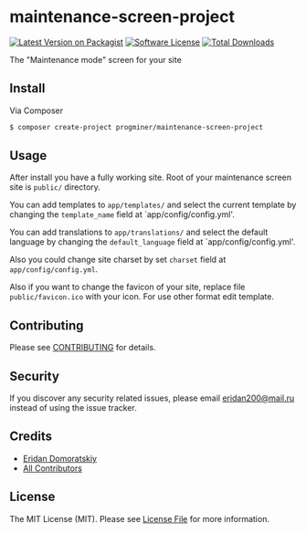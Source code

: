 # maintenance-screen-project

[![Latest Version on Packagist][ico-version]][link-packagist]
[![Software License][ico-license]](LICENSE.md)
[![Total Downloads][ico-downloads]][link-downloads]

The "Maintenance mode" screen for your site

## Install

Via Composer

``` bash
$ composer create-project progminer/maintenance-screen-project
```

## Usage

After install you have a fully working site.
Root of your maintenance screen site is `public/` directory.

You can add templates to `app/templates/`
and select the current template by changing the `template_name` field at `app/config/config.yml'.

You can add translations to `app/translations/`
and select the default language by changing the `default_language` field at `app/config/config.yml'.

Also you could change site charset by set `charset` field at `app/config/config.yml`.

Also if you want to change the favicon of your site,
replace file `public/favicon.ico` with your icon.
For use other format edit template.

## Contributing

Please see [CONTRIBUTING](CONTRIBUTING.md) for details.

## Security

If you discover any security related issues, please email eridan200@mail.ru instead of using the issue tracker.

## Credits

- [Eridan Domoratskiy][link-author]
- [All Contributors][link-contributors]

## License

The MIT License (MIT). Please see [License File](LICENSE.md) for more information.

[ico-version]: https://img.shields.io/packagist/v/progminer/maintenance-screen-project.svg?style=flat
[ico-license]: https://img.shields.io/badge/license-MIT-brightgreen.svg?style=flat
[ico-downloads]: https://img.shields.io/packagist/dt/progminer/maintenance-screen-project.svg?style=flat

[link-packagist]: https://packagist.org/packages/progminer/maintenance-screen-project
[link-downloads]: https://packagist.org/packages/progminer/maintenance-screen-project
[link-author]: https://github.com/ProgMiner
[link-contributors]: ../../contributors
